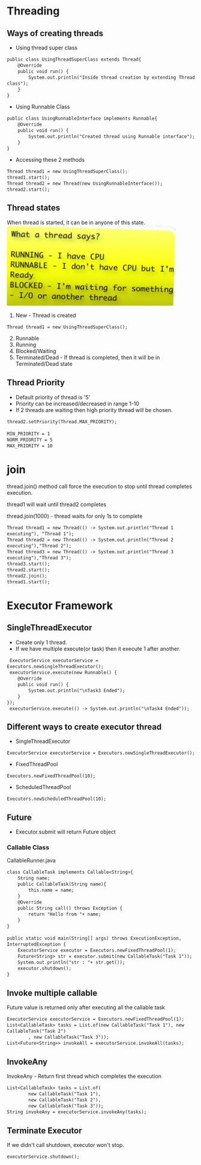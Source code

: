 # Threading
## Ways of creating threads

- Using thread super class

```agsl
public class UsingThreadSuperClass extends Thread{
    @Override
    public void run() {
        System.out.println("Inside thread creation by extending Thread class");
    }
}
```

- Using Runnable Class

```agsl
public class UsingRunnableInterface implements Runnable{
    @Override
    public void run() {
        System.out.println("Created thread using Runnable interface");
    }
}
```

- Accessing these 2 methods

```agsl
Thread thread1 = new UsingThreadSuperClass();
thread1.start();
Thread thread2 = new Thread(new UsingRunnableInterface());
thread2.start();
```

## Thread states

When thread is started, it can be in anyone of this state.
![img.png](img.png)

1. New - Thread is created
```agsl
Thread thread1 = new UsingThreadSuperClass();
```
2. Runnable 
3. Running
4. Blocked/Waiting
5. Terminated/Dead - If thread is completed, then it will be in Terminated/Dead state

## Thread Priority

- Default priority of thread is '5'
- Priority can be increased/decreased in range 1-10
- If 2 threads are waiting then high priority thread will be chosen. 
```agsl
thread2.setPriority(Thread.MAX_PRIORITY);

MIN_PRIORITY = 1
NORM_PRIORITY = 5
MAX_PRIORITY = 10
```

# join

thread.join() method call force the execution to stop until thread completes execution.

thread1 will wait until thread2 completes

thread.join(1000) - thread waits for only 1s to complete
```agsl
Thread thread1 = new Thread(() -> System.out.println("Thread 1 executing"), "Thread 1");
Thread thread2 = new Thread(() -> System.out.println("Thread 2 executing"),"Thread 2");
Thread thread3 = new Thread(() -> System.out.println("Thread 3 executing"),"Thread 3");
thread3.start();
thread2.start();
thread2.join();
thread1.start();
```

# Executor Framework

## SingleThreadExecutor

- Create only 1 thread.
- If we have multiple execute(or task) then it execute 1 after another.

```agsl
 ExecutorService executorService = Executors.newSingleThreadExecutor();
 executorService.execute(new Runnable() {
    @Override
    public void run() {
        System.out.println("\nTask3 Ended");
    }
});
 executorService.execute(() -> System.out.println("\nTask4 Ended"));
```
## Different ways to create executor thread

- SingleThreadExecutor
```agsl
ExecutorService executorService = Executors.newSingleThreadExecutor();
```

- FixedThreadPool
```agsl
Executors.newFixedThreadPool(10);
```

- ScheduledThreadPool
```agsl
Executors.newScheduledThreadPool(10);
```

## Future

- Executor.submit will return Future object

### Callable Class

CallableRunner.java
```agsl
class CallableTask implements Callable<String>{
    String name;
    public CallableTask(String name){
        this.name = name;
    }
    @Override
    public String call() throws Exception {
        return "Hello from "+ name;
    }
}

public static void main(String[] args) throws ExecutionException, InterruptedException {
    ExecutorService executor = Executors.newFixedThreadPool(1);
    Future<String> str = executor.submit(new CallableTask("Task 1"));
    System.out.println("str : "+ str.get());
    executor.shutdown();
}
```
## Invoke multiple callable
Future value is returned only after executing all the callable task
```agsl
ExecutorService executorService = Executors.newFixedThreadPool(1);
List<CallableTask> tasks = List.of(new CallableTask("Task 1"), new CallableTask("Task 2")
        , new CallableTask("Task 3"));
List<Future<String>> invokeAll = executorService.invokeAll(tasks);
```

## InvokeAny

InvokeAny - Return first thread which completes the execution
```agsl
List<CallableTask> tasks = List.of(
        new CallableTask("Task 1"),
        new CallableTask("Task 2"),
        new CallableTask("Task 3"));
String invokeAny = executorService.invokeAny(tasks);
```
## Terminate Executor
If we didn't call shutdown, executor won't stop.
```agsl
executorService.shutdown();
```
